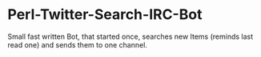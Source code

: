 Perl-Twitter-Search-IRC-Bot
===========================

Small fast written Bot, that started once, searches new Items (reminds last read one) and sends them to one channel.